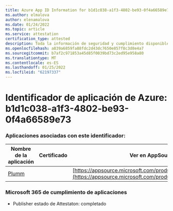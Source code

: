 ```yaml
---
title: Azure App ID Information for b1d1c038-a1f3-4802-be93-0f4a66589e73
ms.author: elmalova
author: elenamalova
ms.date: 01/24/2022
ms.topic: article
ms.service: attestation
certification_type: attested
description: Toda la información de seguridad y cumplimiento disponible para b1d1c038-a1f3-4802-be93-0f4a66589e73.
ms.openlocfilehash: a839a6859fa88fdc2d43dc7650e857f8c3d8e4a7
ms.sourcegitcommit: b7af2c971853a45d85f0039bd73c2ed95e958a80
ms.translationtype: MT
ms.contentlocale: es-ES
ms.lasthandoff: 01/25/2022
ms.locfileid: "62197337"
---
```

# <a name="azure-app-id-b1d1c038-a1f3-4802-be93-0f4a66589e73"></a>Identificador de aplicación de Azure: b1d1c038-a1f3-4802-be93-0f4a66589e73


### <a name="apps-associated-with-this-id"></a>Aplicaciones asociadas con este identificador:
| **Nombre de la aplicación** | **Certificado** | **Ver en AppSource** |
|--------------|---------------|-----------------------|
| [Plumm](https://docs.microsoft.com/microsoft-365-app-certification/forward/WA200003326) |  | [https://appsource.microsoft.com/product/office/WA200003326](https://appsource.microsoft.com/product/office/WA200003326) |

### <a name="microsoft-365-app-compliance-status"></a>Microsoft 365 de cumplimiento de aplicaciones
- Publisher estado de Attestaton: completado
